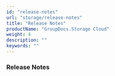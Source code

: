 ```yaml
---
id: "release-notes"
url: "storage/release-notes"
title: "Release Notes"
productName: "GroupDocs.Storage Cloud"
weight: 4
description: ""
keywords: ""
---
```


### Release Notes ###



